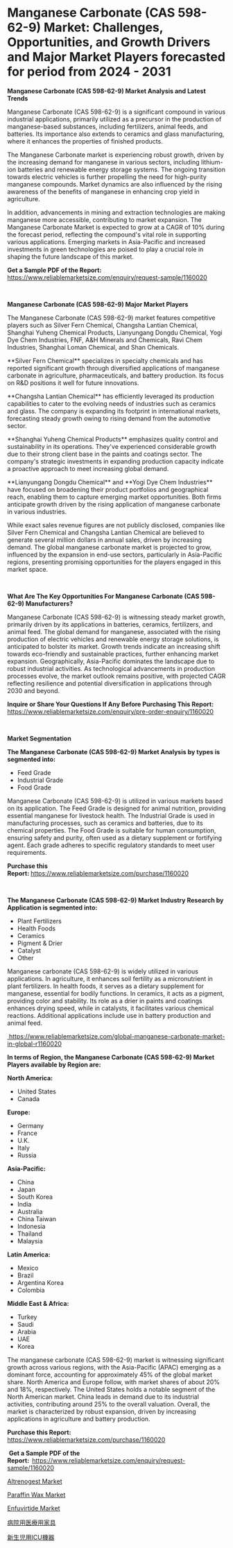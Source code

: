 <p><h1>Manganese Carbonate (CAS 598-62-9) Market: Challenges, Opportunities, and Growth Drivers and Major Market Players forecasted for period from 2024 - 2031</h1></p><p><strong>Manganese Carbonate (CAS 598-62-9) Market Analysis and Latest Trends</strong></p>
<p><p>Manganese Carbonate (CAS 598-62-9) is a significant compound in various industrial applications, primarily utilized as a precursor in the production of manganese-based substances, including fertilizers, animal feeds, and batteries. Its importance also extends to ceramics and glass manufacturing, where it enhances the properties of finished products.</p><p>The Manganese Carbonate market is experiencing robust growth, driven by the increasing demand for manganese in various sectors, including lithium-ion batteries and renewable energy storage systems. The ongoing transition towards electric vehicles is further propelling the need for high-purity manganese compounds. Market dynamics are also influenced by the rising awareness of the benefits of manganese in enhancing crop yield in agriculture.</p><p>In addition, advancements in mining and extraction technologies are making manganese more accessible, contributing to market expansion. The Manganese Carbonate Market is expected to grow at a CAGR of 10% during the forecast period, reflecting the compound's vital role in supporting various applications. Emerging markets in Asia-Pacific and increased investments in green technologies are poised to play a crucial role in shaping the future landscape of this market.</p></p>
<p><strong>Get a Sample PDF of the Report:&nbsp;</strong> <a href="https://www.reliablemarketsize.com/enquiry/request-sample/1160020">https://www.reliablemarketsize.com/enquiry/request-sample/1160020</a></p>
<p>&nbsp;</p>
<p><strong>Manganese Carbonate (CAS 598-62-9) Major Market Players</strong></p>
<p><p>The Manganese Carbonate (CAS 598-62-9) market features competitive players such as Silver Fern Chemical, Changsha Lantian Chemical, Shanghai Yuheng Chemical Products, Lianyungang Dongdu Chemical, Yogi Dye Chem Industries, FNF, A&H Minerals and Chemicals, Ravi Chem Industries, Shanghai Loman Chemical, and Shan Chemicals.</p><p>**Silver Fern Chemical** specializes in specialty chemicals and has reported significant growth through diversified applications of manganese carbonate in agriculture, pharmaceuticals, and battery production. Its focus on R&D positions it well for future innovations.</p><p>**Changsha Lantian Chemical** has efficiently leveraged its production capabilities to cater to the evolving needs of industries such as ceramics and glass. The company is expanding its footprint in international markets, forecasting steady growth owing to rising demand from the automotive sector.</p><p>**Shanghai Yuheng Chemical Products** emphasizes quality control and sustainability in its operations. They've experienced considerable growth due to their strong client base in the paints and coatings sector. The company's strategic investments in expanding production capacity indicate a proactive approach to meet increasing global demand.</p><p>**Lianyungang Dongdu Chemical** and **Yogi Dye Chem Industries** have focused on broadening their product portfolios and geographical reach, enabling them to capture emerging market opportunities. Both firms anticipate growth driven by the rising application of manganese carbonate in various industries.</p><p>While exact sales revenue figures are not publicly disclosed, companies like Silver Fern Chemical and Changsha Lantian Chemical are believed to generate several million dollars in annual sales, driven by increasing demand. The global manganese carbonate market is projected to grow, influenced by the expansion in end-use sectors, particularly in Asia-Pacific regions, presenting promising opportunities for the players engaged in this market space.</p></p>
<p>&nbsp;</p>
<p><strong>What Are The Key Opportunities For Manganese Carbonate (CAS 598-62-9) Manufacturers?</strong></p>
<p><p>Manganese Carbonate (CAS 598-62-9) is witnessing steady market growth, primarily driven by its applications in batteries, ceramics, fertilizers, and animal feed. The global demand for manganese, associated with the rising production of electric vehicles and renewable energy storage solutions, is anticipated to bolster its market. Growth trends indicate an increasing shift towards eco-friendly and sustainable practices, further enhancing market expansion. Geographically, Asia-Pacific dominates the landscape due to robust industrial activities. As technological advancements in production processes evolve, the market outlook remains positive, with projected CAGR reflecting resilience and potential diversification in applications through 2030 and beyond.</p></p>
<p><strong>Inquire or Share Your Questions If Any Before Purchasing This Report:</strong> <a href="https://www.reliablemarketsize.com/enquiry/pre-order-enquiry/1160020">https://www.reliablemarketsize.com/enquiry/pre-order-enquiry/1160020</a></p>
<p>&nbsp;</p>
<p><strong>Market Segmentation</strong></p>
<p><strong>The Manganese Carbonate (CAS 598-62-9) Market Analysis by types is segmented into:</strong></p>
<p><ul><li>Feed Grade</li><li>Industrial Grade</li><li>Food Grade</li></ul></p>
<p><p>Manganese Carbonate (CAS 598-62-9) is utilized in various markets based on its application. The Feed Grade is designed for animal nutrition, providing essential manganese for livestock health. The Industrial Grade is used in manufacturing processes, such as ceramics and batteries, due to its chemical properties. The Food Grade is suitable for human consumption, ensuring safety and purity, often used as a dietary supplement or fortifying agent. Each grade adheres to specific regulatory standards to meet user requirements.</p></p>
<p><strong>Purchase this Report:&nbsp;</strong><a href="https://www.reliablemarketsize.com/purchase/1160020">https://www.reliablemarketsize.com/purchase/1160020</a></p>
<p>&nbsp;</p>
<p><strong>The Manganese Carbonate (CAS 598-62-9) Market Industry Research by Application is segmented into:</strong></p>
<p><ul><li>Plant Fertilizers</li><li>Health Foods</li><li>Ceramics</li><li>Pigment & Drier</li><li>Catalyst</li><li>Other</li></ul></p>
<p><p>Manganese carbonate (CAS 598-62-9) is widely utilized in various applications. In agriculture, it enhances soil fertility as a micronutrient in plant fertilizers. In health foods, it serves as a dietary supplement for manganese, essential for bodily functions. In ceramics, it acts as a pigment, providing color and stability. Its role as a drier in paints and coatings enhances drying speed, while in catalysts, it facilitates various chemical reactions. Additional applications include use in battery production and animal feed.</p></p>
<p><a href="https://www.reliablemarketsize.com/global-manganese-carbonate-market-in-global-r1160020">&nbsp;https://www.reliablemarketsize.com/global-manganese-carbonate-market-in-global-r1160020</a></p>
<p><strong>In terms of Region, the Manganese Carbonate (CAS 598-62-9) Market Players available by Region are:</strong></p>
<p>
    <p> <strong> North America: </strong>
        <ul>
            <li>United States</li>
            <li>Canada</li>
        </ul>
        </p> 
    <p> <strong> Europe: </strong>
        <ul>
            <li>Germany</li>
            <li>France</li>
            <li>U.K.</li>
            <li>Italy</li>
            <li>Russia</li>
        </ul>
        </p> 
    <p> <strong> Asia-Pacific: </strong>
        <ul>
            <li>China</li>
            <li>Japan</li>
            <li>South Korea</li>
            <li>India</li>
            <li>Australia</li>
            <li>China Taiwan</li>
            <li>Indonesia</li>
            <li>Thailand</li>
            <li>Malaysia</li>
        </ul>
        </p> 
    <p> <strong> Latin America: </strong>
        <ul>
            <li>Mexico</li>
            <li>Brazil</li>
            <li>Argentina Korea</li>
            <li>Colombia</li>
        </ul>
        </p> 
    <p> <strong> Middle East & Africa: </strong>
        <ul>
            <li>Turkey</li>
            <li>Saudi</li>
            <li>Arabia</li>
            <li>UAE</li>
            <li>Korea</li>
        </ul>
    </p>
    </p>
<p><p>The manganese carbonate (CAS 598-62-9) market is witnessing significant growth across various regions, with the Asia-Pacific (APAC) emerging as a dominant force, accounting for approximately 45% of the global market share. North America and Europe follow, with market shares of about 20% and 18%, respectively. The United States holds a notable segment of the North American market. China leads in demand due to its industrial activities, contributing around 25% to the overall valuation. Overall, the market is characterized by robust expansion, driven by increasing applications in agriculture and battery production.</p></p>
<p><strong>Purchase this Report: </strong><a href="https://www.reliablemarketsize.com/purchase/1160020">https://www.reliablemarketsize.com/purchase/1160020</a></p>
<p>&nbsp;<strong>Get a Sample PDF of the Report:&nbsp;&nbsp;</strong><a href="https://www.reliablemarketsize.com/enquiry/request-sample/1160020">https://www.reliablemarketsize.com/enquiry/request-sample/1160020</a></p>
<p><strong></strong></p>
<p><p><a href="https://issuu.com/reportprime-2/docs/altrenogest-market-size-2030.pptx_7a2fad22789fba">Altrenogest Market</a></p><p><a href="https://www.linkedin.com/pulse/booming-paraffin-wax-market-sector-analysis-growth-projections-kz6sc?trackingId=lqwjt9WHR8m91VSYW6NTkw%3D%3D">Paraffin Wax Market</a></p><p><a href="https://issuu.com/reportprime-2/docs/enfuvirtide-market-size-2030.pptx_da49bd87356d3d">Enfuvirtide Market</a></p><p><a href="https://medium.com/@dressleredward/hospital-medical-furniture-market-%E3%81%AF-%E3%82%B3%E3%82%B9%E3%83%88%E7%AE%A1%E7%90%86%E3%81%A8%E5%8A%B9%E7%8E%87%E5%90%91%E4%B8%8A%E3%82%92%E5%84%AA%E5%85%88%E3%81%97%E3%81%BE%E3%81%99-%E3%81%95%E3%82%89%E3%81%AB-%E5%A0%B1%E5%91%8A%E6%9B%B8%E3%81%AF%E5%B8%82%E5%A0%B4%E3%81%AE%E9%9C%80%E8%A6%81%E9%9D%A2%E3%81%A8%E4%BE%9B%E7%B5%A6%E9%9D%A2%E3%81%AE%E4%B8%A1%E6%96%B9%E3%82%92%E3%82%AB%E3%83%90%E3%83%BC%E3%81%97%E3%81%A6%E3%81%84%E3%81%BE%E3%81%99-hospital-f91d1a81cc69">病院用医療用家具</a></p><p><a href="https://medium.com/@dressleredward/%E6%96%B0%E7%94%9F%E5%85%90%E9%9B%86%E4%B8%AD%E6%B2%BB%E7%99%82%E5%AE%A4-nicu-%E6%A9%9F%E5%99%A8%E5%B8%82%E5%A0%B4%E3%81%AE%E3%82%B7%E3%82%A7%E3%82%A2%E3%81%A8%E5%B8%82%E5%A0%B4%E5%88%86%E6%9E%90-2024%E5%B9%B4%E3%81%8B%E3%82%892031%E5%B9%B4%E3%81%BE%E3%81%A7%E3%81%AE%E6%88%90%E9%95%B7%E5%82%BE%E5%90%91%E3%81%A8%E4%BA%88%E6%B8%AC-051c6229dc7c">新生児用ICU機器</a></p></p>